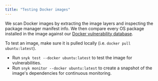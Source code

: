 ```yaml
---
title: "Testing Docker images"
---
```


We scan Docker images by extracting the image layers and inspecting the package manager manifest info. We then compare every OS package installed in the image against our [Docker vulnerability database](/vuln?type=linux).

To test an image, make sure it is pulled locally (i.e. `docker pull ubuntu:latest`).
* Run `snyk test --docker ubuntu:latest` to test the image for vulnerabilities.
* Run `snyk monitor --docker ubuntu:latest` to create a snapshot of the image's dependencies for continuous monitoring.
